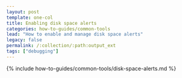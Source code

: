 ```yaml
---
layout: post
template: one-col
title: Enabling disk space alerts
categories: how-to-guides/common-tools
lead: "How to enable and manage disk space alerts"
legacy: false
permalink: /:collection/:path:output_ext
tags: ["debugging"]
---
```

{% include how-to-guides/common-tools/disk-space-alerts.md %}